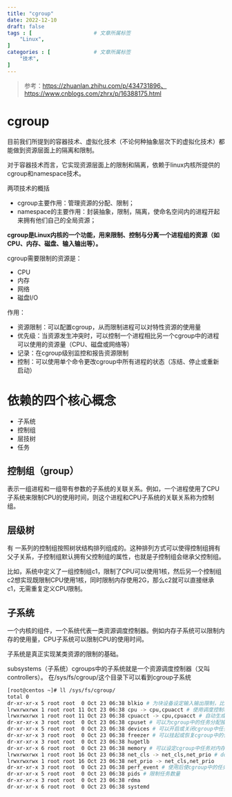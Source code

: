 ```yaml
---
title: "cgroup"
date: 2022-12-10
draft: false
tags : [                    # 文章所属标签
    "Linux",
]
categories : [              # 文章所属标签
    "技术",
]
---
```



> 参考：https://zhuanlan.zhihu.com/p/434731896、https://www.cnblogs.com/zhrx/p/16388175.html

# cgroup

目前我们所提到的容器技术、虚拟化技术（不论何种抽象层次下的虚拟化技术）都能做到资源层面上的隔离和限制。

对于容器技术而言，它实现资源层面上的限制和隔离，依赖于linux内核所提供的cgroup和namespace技术。

两项技术的概括

- cgroup主要作用：管理资源的分配、限制；
- namespace的主要作用：封装抽象，限制，隔离，使命名空间内的进程开起来拥有他们自己的全局资源；

**cgroup是Linux内核的一个功能，用来限制、控制与分离一个进程组的资源（如CPU、内存、磁盘、输入输出等）。**

cgroup需要限制的资源是：
- CPU
- 内存
- 网络
- 磁盘I/O

作用：

- 资源限制：可以配置cgroup，从而限制进程可以对特性资源的使用量
- 优先级：当资源发生冲突时，可以控制一个进程相比另一个cgroup中的进程可以使用的资源量（CPU、磁盘或网络等）
- 记录：在cgroup级别监控和报告资源限制
- 控制：可以使用单个命令更改cgroup中所有进程的状态（冻结、停止或重新启动）

# 依赖的四个核心概念

- 子系统
- 控制组
- 层技树
- 任务

## 控制组（group）

表示一组进程和一组带有参数的子系统的关联关系。例如，一个进程使用了CPU子系统来限制CPU的使用时间，则这个进程和CPU子系统的关联关系称为控制组。

## 层级树

有 一系列的控制组按照树状结构排列组成的。这种排列方式可以使得控制组拥有父子关系，子控制组默认拥有父控制组的属性，也就是子控制组会继承父控制组。

比如，系统中定义了一组控制组c1，限制了CPU可以使用1核，然后另一个控制组c2想实现既限制CPU使用1核，同时限制内存使用2G，那么c2就可以直接继承c1，无需重复定义CPU限制。

## 子系统

一个内核的组件，一个系统代表一类资源调度控制器。例如内存子系统可以限制内存的使用量，CPU子系统可以限制CPU的使用时间。

子系统是真正实现某类资源的限制的基础。

subsystems（子系统）cgroups中的子系统就是一个资源调度控制器（又叫controllers）。
在/sys/fs/cgroup/这个目录下可以看到cgroup子系统

```bash
[root@centos ~]# ll /sys/fs/cgroup/
total 0
dr-xr-xr-x 5 root root  0 Oct 23 06:38 blkio # 为块设备设定输入输出限制，比如物理驱动设备
lrwxrwxrwx 1 root root 11 Oct 23 06:38 cpu -> cpu,cpuacct # 使用调度控制程序控制对CPU的使用
lrwxrwxrwx 1 root root 11 Oct 23 06:38 cpuacct -> cpu,cpuacct # 自动生成cgroup中任务对cpu资源使用情况的报告
dr-xr-xr-x 3 root root  0 Oct 23 06:38 cpuset # 可以为cgroup中的任务分配独立的cpu和内存
dr-xr-xr-x 5 root root  0 Oct 23 06:38 devices # 可以开启或关闭cgroup中任务对设备的访问
dr-xr-xr-x 3 root root  0 Oct 23 06:38 freezer # 可以挂起或恢复cgroup中的任务
dr-xr-xr-x 3 root root  0 Oct 23 06:38 hugetlb
dr-xr-xr-x 6 root root  0 Oct 23 06:38 memory # 可以设定cgroup中任务对内存使用量的限定，并且自动生成这些任务对内存资源使用情况的报告
lrwxrwxrwx 1 root root 16 Oct 23 06:38 net_cls -> net_cls,net_prio # docker没有直接使用它，它通过使用等级识别符标记网络数据包，从而允许linux流量控制程序识别从具体cgroup中生成的数据包
lrwxrwxrwx 1 root root 16 Oct 23 06:38 net_prio -> net_cls,net_prio
dr-xr-xr-x 3 root root  0 Oct 23 06:38 perf_event # 使用后使cgroup中的任务可以进行统一的性能测试
dr-xr-xr-x 5 root root  0 Oct 23 06:38 pids # 限制任务数量
dr-xr-xr-x 3 root root  0 Oct 23 06:38 rdma
dr-xr-xr-x 6 root root  0 Oct 23 06:38 systemd
```